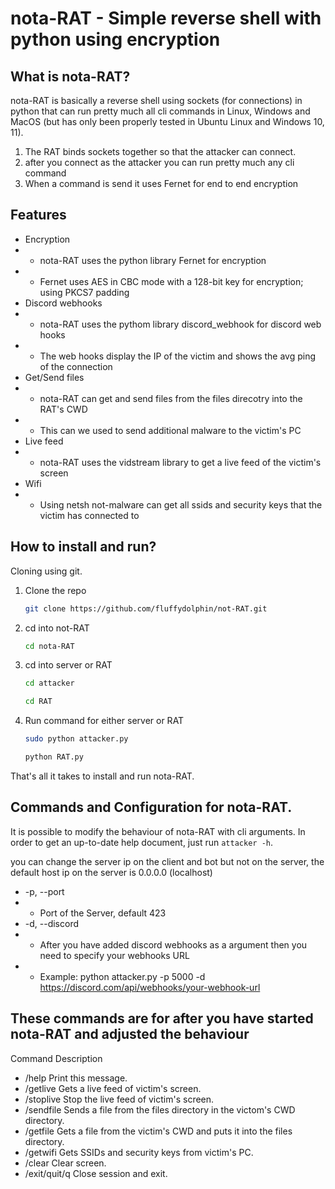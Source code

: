# nota-RAT - Simple reverse shell with python using encryption

## What is nota-RAT?
nota-RAT is basically a reverse shell using sockets (for connections) in python that can run pretty much all cli commands in Linux, Windows and MacOS (but has only been properly tested in Ubuntu Linux and Windows 10, 11).

1. The RAT binds sockets together so that the attacker can connect.
2. after you connect as the attacker you can run pretty much any cli command
3. When a command is send it uses Fernet for end to end encryption

## Features
* Encryption
* * nota-RAT uses the python library Fernet for encryption
* * Fernet uses AES in CBC mode with a 128-bit key for encryption; using PKCS7 padding
* Discord webhooks
* * nota-RAT uses the pythom library discord_webhook for discord web hooks
* * The web hooks display the IP of the victim and shows the avg ping of the connection
* Get/Send files
* * nota-RAT can get and send files from the files direcotry into the RAT's CWD
* * This can we used to send additional malware to the victim's PC
* Live feed
* * nota-RAT uses the vidstream library to get a live feed of the victim's screen
* Wifi
* * Using netsh not-malware can get all ssids and security keys that the victim has connected to

## How to install and run?
   
Cloning using git.

1. Clone the repo
   ```sh
   git clone https://github.com/fluffydolphin/not-RAT.git
   ```
   
2. cd into not-RAT
   ```sh
   cd nota-RAT
   ```
   
2. cd into server or RAT
   ```sh
   cd attacker
   ```
   ```sh
   cd RAT
   ```
   
3. Run command for either server or RAT
   ```sh
   sudo python attacker.py
   ```
   ```sh
   python RAT.py
   ```
  
That's all it takes to install and run nota-RAT.

## Commands and Configuration for nota-RAT.
It is possible to modify the behaviour of nota-RAT with cli
arguments. In order to get an up-to-date help document, just run
`attacker -h`.

you can change the server ip on the client and bot but not on the server, the default host ip on the server is 0.0.0.0 (localhost)

* -p, --port
* * Port of the Server, default 423
* -d, --discord
* * After you have added discord webhooks as a argument then you need to specify your webhooks URL
* * Example: python attacker.py -p 5000 -d https://discord.com/api/webhooks/your-webhook-url


These commands are for after you have started nota-RAT and adjusted the behaviour
---------------------------------------------------------------------------------------------------------------------------------------------------------
Command                    Description

* /help                      Print this message.
* /getlive                   Gets a live feed of victim's screen.
* /stoplive                  Stop the live feed of victim's screen.
* /sendfile                  Sends a file from the files directory in the victom's CWD directory.
* /getfile                   Gets a file from the victim's CWD and puts it into the files directory.
* /getwifi                   Gets SSIDs and security keys from victim's PC.
* /clear                     Clear screen.
* /exit/quit/q               Close session and exit.
